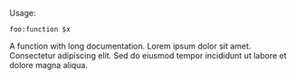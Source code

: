 Usage:

```elvish
foo:function $x
```

A function with long documentation. Lorem ipsum dolor sit amet. Consectetur
adipiscing elit. Sed do eiusmod tempor incididunt ut labore et dolore magna
aliqua.

